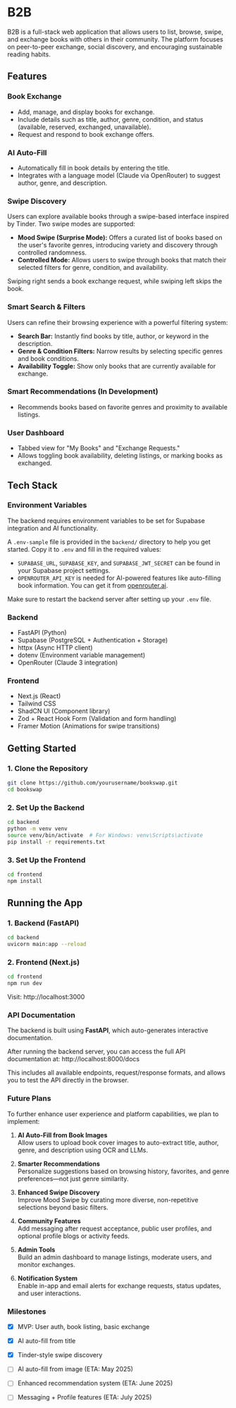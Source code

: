 # B2B

B2B is a full-stack web application that allows users to list, browse, swipe, and exchange books with others in their community. The platform focuses on peer-to-peer exchange, social discovery, and encouraging sustainable reading habits.

## Features

### Book Exchange
- Add, manage, and display books for exchange.
- Include details such as title, author, genre, condition, and status (available, reserved, exchanged, unavailable).
- Request and respond to book exchange offers.

### AI Auto-Fill
- Automatically fill in book details by entering the title.
- Integrates with a language model (Claude via OpenRouter) to suggest author, genre, and description.

### Swipe Discovery

Users can explore available books through a swipe-based interface inspired by Tinder. Two swipe modes are supported:

- **Mood Swipe (Surprise Mode):** Offers a curated list of books based on the user's favorite genres, introducing variety and discovery through controlled randomness.
- **Controlled Mode:** Allows users to swipe through books that match their selected filters for genre, condition, and availability.

Swiping right sends a book exchange request, while swiping left skips the book.

### Smart Search & Filters

Users can refine their browsing experience with a powerful filtering system:

- **Search Bar:** Instantly find books by title, author, or keyword in the description.
- **Genre & Condition Filters:** Narrow results by selecting specific genres and book conditions.
- **Availability Toggle:** Show only books that are currently available for exchange.


### Smart Recommendations (In Development)
- Recommends books based on favorite genres and proximity to available listings.

### User Dashboard
- Tabbed view for "My Books" and "Exchange Requests."
- Allows toggling book availability, deleting listings, or marking books as exchanged.


## Tech Stack

### Environment Variables

The backend requires environment variables to be set for Supabase integration and AI functionality.

A `.env-sample` file is provided in the `backend/` directory to help you get started. Copy it to `.env` and fill in the required values:
- `SUPABASE_URL`, `SUPABASE_KEY`, and `SUPABASE_JWT_SECRET` can be found in your Supabase project settings.
- `OPENROUTER_API_KEY` is needed for AI-powered features like auto-filling book information. You can get it from [openrouter.ai](https://openrouter.ai).

Make sure to restart the backend server after setting up your `.env` file.

### Backend
- FastAPI (Python)
- Supabase (PostgreSQL + Authentication + Storage)
- httpx (Async HTTP client)
- dotenv (Environment variable management)
- OpenRouter (Claude 3 integration)

### Frontend
- Next.js (React)
- Tailwind CSS
- ShadCN UI (Component library)
- Zod + React Hook Form (Validation and form handling)
- Framer Motion (Animations for swipe transitions)


## Getting Started

### 1. Clone the Repository
```bash
git clone https://github.com/yourusername/bookswap.git
cd bookswap
```

### 2. Set Up the Backend
```bash
cd backend
python -m venv venv
source venv/bin/activate  # For Windows: venv\Scripts\activate
pip install -r requirements.txt
```

### 3. Set Up the Frontend
```bash
cd frontend
npm install
```

## Running the App

### 1. Backend (FastAPI)
```bash
cd backend
uvicorn main:app --reload
```

### 2. Frontend (Next.js)
```bash
cd frontend
npm run dev
```

Visit: http://localhost:3000

### API Documentation

The backend is built using **FastAPI**, which auto-generates interactive documentation.

After running the backend server, you can access the full API documentation at: http://localhost:8000/docs

This includes all available endpoints, request/response formats, and allows you to test the API directly in the browser.

### Future Plans

To further enhance user experience and platform capabilities, we plan to implement:

1. **AI Auto-Fill from Book Images**  
   Allow users to upload book cover images to auto-extract title, author, genre, and description using OCR and LLMs.

2. **Smarter Recommendations**  
   Personalize suggestions based on browsing history, favorites, and genre preferences—not just genre similarity.

3. **Enhanced Swipe Discovery**  
   Improve Mood Swipe by curating more diverse, non-repetitive selections beyond basic filters.

4. **Community Features**  
   Add messaging after request acceptance, public user profiles, and optional profile blogs or activity feeds.

5. **Admin Tools**  
   Build an admin dashboard to manage listings, moderate users, and monitor exchanges.

6. **Notification System**  
   Enable in-app and email alerts for exchange requests, status updates, and user interactions.

### Milestones

- [x] MVP: User auth, book listing, basic exchange
- [x] AI auto-fill from title
- [x] Tinder-style swipe discovery
- [ ] AI auto-fill from image (ETA: May 2025)
- [ ] Enhanced recommendation system (ETA: June 2025)
- [ ] Messaging + Profile features (ETA: July 2025)


